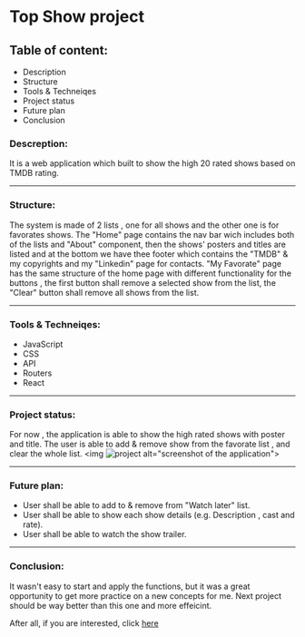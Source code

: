 # Top Show project

## Table of content:
- Description
- Structure
- Tools & Techneiqes 
- Project status
- Future plan
- Conclusion

### Descreption:
It is a web application which built to show the high 20 rated shows based on TMDB rating.

-----------------------------------------------------------------

### Structure:
The system is made of 2 lists , one for all shows and the other one is for favorates shows.
The "Home" page contains the nav bar wich includes both of the lists and "About" component, then the shows' posters and titles are listed and at the bottom we have thee footer which contains the "TMDB" & my copyrights and my "Linkedin" page for contacts.
"My Favorate" page has the same structure of the home page with different functionality for the buttons , the first button shall remove a selected show from the list, the "Clear" button shall remove all shows from the list.

----------------------------------------------------------------

### Tools & Techneiqes:
- JavaScript
- CSS
- API
- Routers
- React

----------------------------------------------------------------

### Project status:
For now , the application is able to show the high rated shows with poster and title. The user is able to add & remove show from the favorate list , and clear the whole list.
<img ![project](images/project.png) alt="screenshot of the application">

----------------------------------------------------------------

### Future plan:
- User shall be able to add to & remove from "Watch later" list.
- User shall be able to show each show details (e.g. Description , cast and rate).
- User shall be able to watch the show trailer.

----------------------------------------------------------------

### Conclusion:
It wasn't easy to start and apply the functions, but it was a great opportunity to get more practice on a new concepts for me. Next project should be way better than this one and more effeicint.

After all, if you are interested, click <a href="https://fahadaldawish.github.io/top-shows/">here</a>
